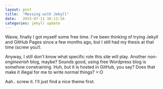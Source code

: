 ```yaml
---
layout: post
title:  "Messing with Jekyll"
date:   2015-07-11 16:11:16
categories: jekyll update
---
```


Waow, finally I got myself some free time. I've been thinking of trying Jekyll and GitHub Pages since a few months ago, but I still had my thesis at that time (screw you!).

Anyway, I still don't know what specific role this site will play. Another non-*engineerish* blog, maybe? Sounds good, using free Wordpress blog is somehow constraining. Huh, but it is hosted in GitHub, you say? Does that make it illegal for me to write normal things? >:O

Aah.. screw it. I'll just find a nice theme first.